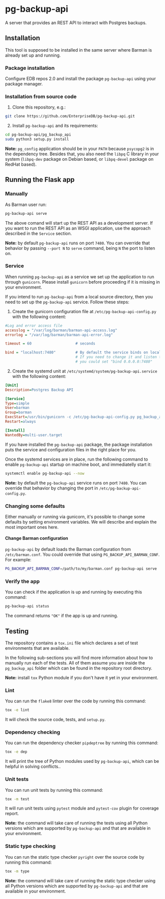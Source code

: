 # pg-backup-api

A server that provides an REST API to interact with Postgres backups.

## Installation

This tool is supposed to be installed in the same server where Barman is already
set up and running.

### Package installation

Configure EDB repos 2.0 and install the package `pg-backup-api` using your
package manager.

### Installation from source code

1. Clone this repository, e.g.:

```bash
git clone https://github.com/EnterpriseDB/pg-backup-api.git
```

2. Install `pg-backup-api` and its requirements:

```bash
cd pg-backup-api/pg_backup_api
sudo python3 setup.py install
```

**Note:** `pg_config` application should be in your `PATH` because `psycopg2` is
in the dependency tree. Besides that, you also need the `libpq` C library in
your system (`libpq-dev` package on Debian based, or `libpq-devel` package on
RedHat based).

## Running the Flask app

### Manually

As Barman user run:

```bash
pg-backup-api serve
```

The above comand will start up the REST API as a development server. If you
want to run the REST API as an WSGI application, use the approach described in
the `Service` section.

**Note:** by default `pg-backup-api` runs on port `7480`. You can override that
behavior by passing `--port N` to `serve` command, being `N` the port to listen
on.

### Service

When running `pg-backup-api` as a service we set up the application to run
through `gunicorn`. Please install `gunicorn` before proceeding if it is missing
in your environment.

If you intend to run `pg-backup-api` from a local source directory, then you
need to set up the `pg-backup-api` service. Follow these steps:

1. Create the gunicorn configuration file at `/etc/pg-backup-api-config.py` with
the following content:

```ini
#Log and error access file
accesslog = "/var/log/barman/barman-api-access.log"
errorlog = "/var/log/barman/barman-api-error.log"

timeout = 60                    # seconds

bind = "localhost:7480"         # By default the service binds on localhost only
                                # If you need to change it and listen to in all interfaces,
                                # you could set "bind 0.0.0.0:7480"
```

2. Create the systemd unit at `/etc/systemd/system/pg-backup-api.service` with
   the following content:

```ini
[Unit]
Description=Postgres Backup API

[Service]
Type=simple
User=barman
Group=barman
ExecStart=/usr/bin/gunicorn -c /etc/pg-backup-api-config.py pg_backup_api.app
Restart=always

[Install]
WantedBy=multi-user.target
```

If you have installed the `pg-backup-api` package, the package installation puts
the service and configuration files in the right place for you.

Once the systemd services are in place, run the following command to enable
`pg-backup-api` startup on machine boot, and immediatelly start it:

```bash
systemctl enable pg-backup-api --now
```

**Note:** by default the `pg-backup-api` service runs on port `7480`. You can
override that behavior by changing the port in `/etc/pg-backup-api-config.py`.

### Changing some defaults

Either manually or running via gunicorn, it's possible to change some defaults by
setting environment variables. We will describe and explain the most important ones
here.

#### Change Barman configuration

`pg-backup-api` by default loads the Barman configuration from `/etc/barman.conf`.
You could override that using `PG_BACKUP_API_BARMAN_CONF`. For example:

```bash
PG_BACKUP_API_BARMAN_CONF=/path/to/my/barman.conf pg-backup-api serve
```

### Verify the app

You can check if the application is up and running by executing this command:

```bash
pg-backup-api status
```

The command returns `"OK"` if the app is up and running.

## Testing

The repository contains a `tox.ini` file which declares a set of test
environments that are available.

In the following sub-sections you will find more information about how to
manually run each of the tests. All of them assume you are inside the
`pg_backup_api` folder which can be found in the repository root directory.

**Note:** install `tox` Python module if you don't have it yet in your
environment.

### Lint

You can run the `flake8` linter over the code by running this command:

```bash
tox -e lint
```

It will check the source code, tests, and `setup.py`.

### Dependency checking

You can run the dependency checker `pipdeptree` by running this command:

```bash
tox -e dep
```

It will print the tree of Python modules used by `pg-backup-api`, which can be
helpful in solving conflicts..

### Unit tests

You can run unit tests by running this command:

```bash
tox -m test
```

It will run unit tests using `pytest` module and `pytest-cov` plugin for
coverage report.

**Note:** the command will take care of running the tests using all Python
versions which are supported by `pg-backup-api` and that are available in your
environment.

### Static type checking

You can run the static type checker `pyright` over the source code by running
this command:

```bash
tox -m type
```

**Note:** the command will take care of running the static type checker using
all Python versions which are supported by `pg-backup-api` and that are
available in your environment.
